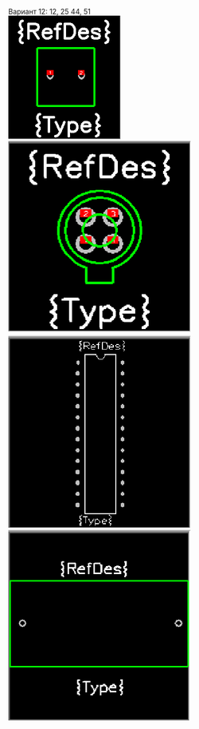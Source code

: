 Вариант 12: 12, 25 44, 51<br/>
![Альтернативный текст](1.png "12")
![Альтернативный текст](2.png "25")
![Альтернативный текст](3.png "44")
![Альтернативный текст](4.png "51")

